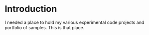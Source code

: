 # Introduction #

I needed a place to hold my various experimental code projects and portfolio of
samples.  This is that place.

